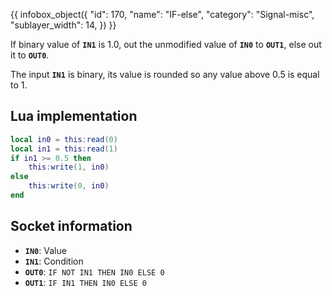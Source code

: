 {{ infobox_object({
	"id": 170,
	"name": "IF-else",
	"category": "Signal-misc",
	"sublayer_width": 14,
}) }}

If binary value of **`IN1`** is 1.0, out the unmodified value of **`IN0`** to **`OUT1`**, else out it to **`OUT0`**.

The input **`IN1`** is binary, its value is rounded so any value above 0.5 is equal to 1.

## Lua implementation
```lua
local in0 = this:read(0)
local in1 = this:read(1)
if in1 >= 0.5 then
	this:write(1, in0)
else
	this:write(0, in0)
end
```

## Socket information
- **`IN0`**: Value
- **`IN1`**: Condition
- **`OUT0`**: `IF NOT IN1 THEN IN0 ELSE 0`
- **`OUT1`**: `IF IN1 THEN IN0 ELSE 0`